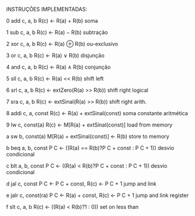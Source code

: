 INSTRUÇÕES IMPLEMENTADAS:

0 add c, a, b R(c) ← R(a) + R(b) soma

1 sub c, a, b R(c) ← R(a) − R(b) subtração

2 xor c, a, b R(c) ← R(a) ⊕ R(b) ou-exclusivo

3 or c, a, b R(c) ← R(a) ∨ R(b) disjunção

4 and c, a, b R(c) ← R(a) ∧ R(b) conjunção

5 sll c, a, b R(c) ← R(a) << R(b) shift left

6 srl c, a, b R(c) ← extZero(R(a) >> R(b)) shift right logical

7 sra c, a, b R(c) ← extSinal(R(a) >> R(b)) shift right arith.

8 addi c, a, const R(c) ← R(a) + extSinal(const) soma constante aritmética

9 lw c, const(a) R(c) ← M[R(a) + extSinal(const)] load from memory

a sw b, const(a) M[R(a) + extSinal(const)] ← R(b) store to memory

b beq a, b, const P C ← ((R(a) == R(b)?P C + const : P C + 1)) desvio condicional

c blt a, b, const P C ← ((R(a) < R(b)?P C + const : P C + 1)) desvio condicional

d jal c, const P C ← P C + const, R(c) ← P C + 1 jump and link

e jalr c, const(ra) P C ← R(a) + const, R(c) ← P C + 1 jump and link register

f slt c, a, b R(c) ← ((R(a) < R(b)?1 : 0)) set on less than
